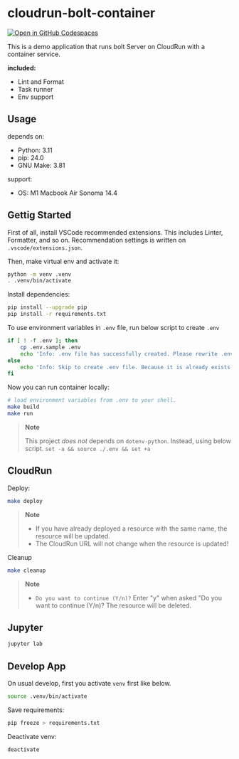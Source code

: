 # cloudrun-bolt-container

[![Open in GitHub Codespaces](https://github.com/codespaces/badge.svg)](https://codespaces.new/Yoshida24/cloudrun-bolt-container)

This is a demo application that runs bolt Server on CloudRun with a container service.

**included:**
- Lint and Format
- Task runner
- Env support

## Usage

depends on:
- Python: 3.11
- pip: 24.0
- GNU Make: 3.81

support:
- OS: M1 Macbook Air Sonoma 14.4


## Gettig Started
First of all, install VSCode recommended extensions. This includes Linter, Formatter, and so on. Recommendation settings is written on `.vscode/extensions.json`.

Then, make virtual env and activate it:

```bash
python -m venv .venv
. .venv/bin/activate
```

Install dependencies:

```bash
pip install --upgrade pip
pip install -r requirements.txt
```

To use environment variables in `.env` file, run below script to create `.env`

```bash
if [ ! -f .env ]; then
    cp .env.sample .env
    echo 'Info: .env file has successfully created. Please rewrite .env file'
else
    echo 'Info: Skip to create .env file. Because it is already exists.'
fi
```

Now you can run container locally:


```bash
# load environment variables from .env to your shell.
make build
make run
```

> **Note**
>
> This project *does not* depends on `dotenv-python`. Instead, using below script.
> `set -a && source ./.env && set +a`

## CloudRun

Deploy:

```bash
make deploy
```

> **Note**
> - If you have already deployed a resource with the same name, the resource will be updated.
> - The CloudRun URL will not change when the resource is updated!

Cleanup

```bash
make cleanup
```

> **Note**
> - `Do you want to continue (Y/n)?` Enter "y" when asked "Do you want to continue (Y/n)? The resource will be deleted.

## Jupyter

```bash
jupyter lab
```

## Develop App
On usual develop, first you activate `venv` first like below.

```bash
source .venv/bin/activate
```

Save requirements:

```bash
pip freeze > requirements.txt
```

Deactivate venv:

```bash
deactivate
```
